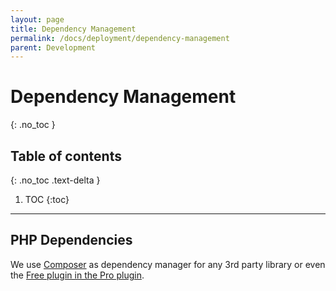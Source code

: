 ```yaml
---
layout: page
title: Dependency Management
permalink: /docs/deployment/dependency-management
parent: Development
---
```


# Dependency Management
{: .no_toc }

## Table of contents
{: .no_toc .text-delta }

1. TOC
{:toc}

---

## PHP Dependencies

We use [Composer](https://getcomposer.org/) as dependency manager for any 3rd party library or even the [Free plugin in the Pro plugin](/docs/deployment/free-pro).
